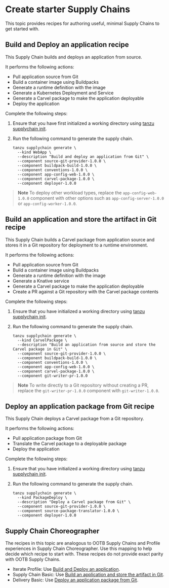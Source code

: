 # Create starter Supply Chains

This topic provides recipes for authoring useful, minimal Supply Chains to get started with.

## Build and Deploy an application recipe

This Supply Chain builds and deploys an application from source.

It performs the following actions:

- Pull application source from Git
- Build a container image using Buildpacks
- Generate a runtime definition with the image
- Generate a Kubernetes Deployment and Service
- Generate a Carvel package to make the application deployable
- Deploy the application

Complete the following steps:

1. Ensure that you have first initialized a working directory using [tanzu supplychain init](../../reference/supplychain-cli/tanzu_supplychain_init.hbs.md).

1. Run the following command to generate the supply chain.

    ```console
    tanzu supplychain generate \
      --kind WebApp \
      --description "Build and deploy an application from Git" \
      --component source-git-provider-1.0.0 \
      --component buildpack-build-1.0.0 \
      --component conventions-1.0.0 \
      --component app-config-web-1.0.0 \
      --component carvel-package-1.0.0 \
      --component deployer-1.0.0
    ```

> **Note** To deploy other workload types, replace the ``app-config-web-1.0.0`` component with other options such as `app-config-server-1.0.0 `or `app-config-worker-1.0.0`.

## Build an application and store the artifact in Git recipe

This Supply Chain builds a Carvel package from application source and stores it in a Git repository for deployment to a runtime environment.

It performs the following actions:

- Pull application source from Git
- Build a container image using Buildpacks
- Generate a runtime definition with the image
- Generate a Knative service
- Generate a Carvel package to make the application deployable
- Create a PR against a Git repository with the Carvel package contents

Complete the following steps:

1. Ensure that you have initialized a working directory using [tanzu supplychain init](../../reference/supplychain-cli/tanzu_supplychain_init.hbs.md).
2. Run the following command to generate the supply chain.

    ```console
    tanzu supplychain generate \
      --kind CarvelPackage \
      --description "Build an application from source and store the Carvel package in Git" \
      --component source-git-provider-1.0.0 \
      --component buildpack-build-1.0.0 \
      --component conventions-1.0.0 \
      --component app-config-web-1.0.0 \
      --component carvel-package-1.0.0 \
      --component git-writer-pr-1.0.0
    ```

> **Note** To write directly to a Git repository without creating a PR, replace the `git-writer-pr-1.0.0` component with `git-writer-1.0.0`.

## Deploy an application package from Git recipe

This Supply Chain deploys a Carvel package from a Git repository.

It performs the following actions:

- Pull application package from Git
- Translate the Carvel package to a deployable package
- Deploy the application

Complete the following steps:

1. Ensure that you have initialized a working directory using [tanzu supplychain init](../../reference/supplychain-cli/tanzu_supplychain_init.hbs.md).
2. Run the following command to generate the supply chain.

    ```console
    tanzu supplychain generate \
      --kind PackageDeploy \
      --description "Deploy a Carvel package from Git" \
      --component source-git-provider-1.0.0 \
      --component source-package-translator-1.0.0 \
      --component deployer-1.0.0
    ```

## Supply Chain Choreographer

The recipes in this topic are analogous to OOTB Supply Chains and Profile experiences in Supply Chain Choreographer. Use this mapping to help decide which recipe to start with. These recipes
do not provide exact parity with OOTB Supply Chains.

- Iterate Profile: Use [Build and Deploy an application](#build-and-deploy-an-application).
- Supply Chain Basic: Use [Build an application and store the artifact in Git](#build-an-application-and-store-the-artifact-in-git).
- Delivery Basic: Use [Deploy an application package from Git](#deploy-an-application-package-from-git).
